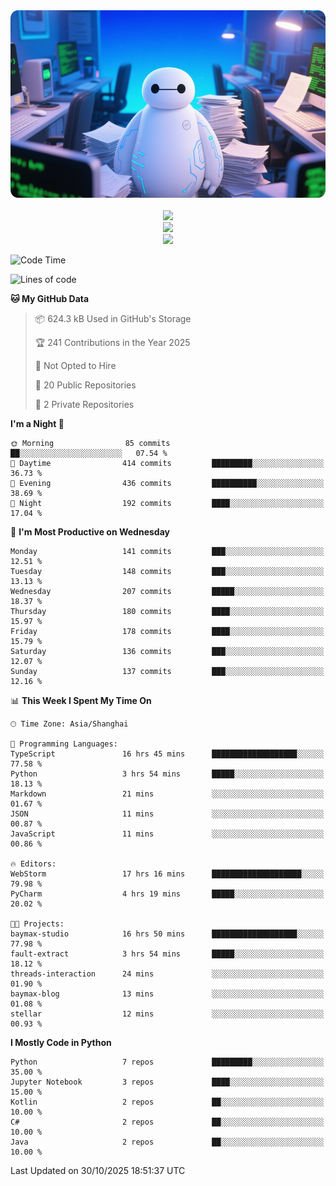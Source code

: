 <div align="center">
  <!--
  <img src="https://readme-typing-svg.demolab.com?font=Zhi+Mang+Xing&size=40&pause=1000&color=000000&center=true&vCenter=true&lines=Baymax%E5%B0%8F%E6%8C%AF;Hello%20World"/><br/>
  -->
  <img src="assets/author_banner.png" height="300"/><br/>
  <br/>
  <img src="https://skillicons.dev/icons?i=python,java,kotlin,javascript,typescript,rust,c,cs" /><br/>
  <img src="https://skillicons.dev/icons?i=pytorch,spring,react,fastapi,docker,mysql,mongodb,linux" /><br/>
  <img src="https://skillicons.dev/icons?i=idea,pycharm,webstorm,androidstudio,vscode,git,vim,obsidian" /><br/>
</div>

<!--START_SECTION:waka-->
![Code Time](http://img.shields.io/badge/Code%20Time-1%2C456%20hrs%2011%20mins-blue)

![Lines of code](https://img.shields.io/badge/From%20Hello%20World%20I%27ve%20Written-5.5%20million%20lines%20of%20code-blue)

**🐱 My GitHub Data** 

> 📦 624.3 kB Used in GitHub's Storage 
 > 
> 🏆 241 Contributions in the Year 2025
 > 
> 🚫 Not Opted to Hire
 > 
> 📜 20 Public Repositories 
 > 
> 🔑 2 Private Repositories 
 > 
**I'm a Night 🦉** 

```text
🌞 Morning                85 commits          ██░░░░░░░░░░░░░░░░░░░░░░░   07.54 % 
🌆 Daytime                414 commits         █████████░░░░░░░░░░░░░░░░   36.73 % 
🌃 Evening                436 commits         ██████████░░░░░░░░░░░░░░░   38.69 % 
🌙 Night                  192 commits         ████░░░░░░░░░░░░░░░░░░░░░   17.04 % 
```
📅 **I'm Most Productive on Wednesday** 

```text
Monday                   141 commits         ███░░░░░░░░░░░░░░░░░░░░░░   12.51 % 
Tuesday                  148 commits         ███░░░░░░░░░░░░░░░░░░░░░░   13.13 % 
Wednesday                207 commits         █████░░░░░░░░░░░░░░░░░░░░   18.37 % 
Thursday                 180 commits         ████░░░░░░░░░░░░░░░░░░░░░   15.97 % 
Friday                   178 commits         ████░░░░░░░░░░░░░░░░░░░░░   15.79 % 
Saturday                 136 commits         ███░░░░░░░░░░░░░░░░░░░░░░   12.07 % 
Sunday                   137 commits         ███░░░░░░░░░░░░░░░░░░░░░░   12.16 % 
```


📊 **This Week I Spent My Time On** 

```text
🕑︎ Time Zone: Asia/Shanghai

💬 Programming Languages: 
TypeScript               16 hrs 45 mins      ███████████████████░░░░░░   77.58 % 
Python                   3 hrs 54 mins       █████░░░░░░░░░░░░░░░░░░░░   18.13 % 
Markdown                 21 mins             ░░░░░░░░░░░░░░░░░░░░░░░░░   01.67 % 
JSON                     11 mins             ░░░░░░░░░░░░░░░░░░░░░░░░░   00.87 % 
JavaScript               11 mins             ░░░░░░░░░░░░░░░░░░░░░░░░░   00.86 % 

🔥 Editors: 
WebStorm                 17 hrs 16 mins      ████████████████████░░░░░   79.98 % 
PyCharm                  4 hrs 19 mins       █████░░░░░░░░░░░░░░░░░░░░   20.02 % 

🐱‍💻 Projects: 
baymax-studio            16 hrs 50 mins      ███████████████████░░░░░░   77.98 % 
fault-extract            3 hrs 54 mins       █████░░░░░░░░░░░░░░░░░░░░   18.12 % 
threads-interaction      24 mins             ░░░░░░░░░░░░░░░░░░░░░░░░░   01.90 % 
baymax-blog              13 mins             ░░░░░░░░░░░░░░░░░░░░░░░░░   01.08 % 
stellar                  12 mins             ░░░░░░░░░░░░░░░░░░░░░░░░░   00.93 % 
```

**I Mostly Code in Python** 

```text
Python                   7 repos             █████████░░░░░░░░░░░░░░░░   35.00 % 
Jupyter Notebook         3 repos             ████░░░░░░░░░░░░░░░░░░░░░   15.00 % 
Kotlin                   2 repos             ██░░░░░░░░░░░░░░░░░░░░░░░   10.00 % 
C#                       2 repos             ██░░░░░░░░░░░░░░░░░░░░░░░   10.00 % 
Java                     2 repos             ██░░░░░░░░░░░░░░░░░░░░░░░   10.00 % 
```




 Last Updated on 30/10/2025 18:51:37 UTC
<!--END_SECTION:waka-->





